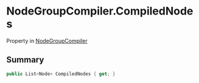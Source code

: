 # NodeGroupCompiler.CompiledNodes

Property in [NodeGroupCompiler](/docs/api/csharp/yarn.compiler.nodegroupcompiler.md)

## Summary



```csharp
public List<Node> CompiledNodes { get; }
```

